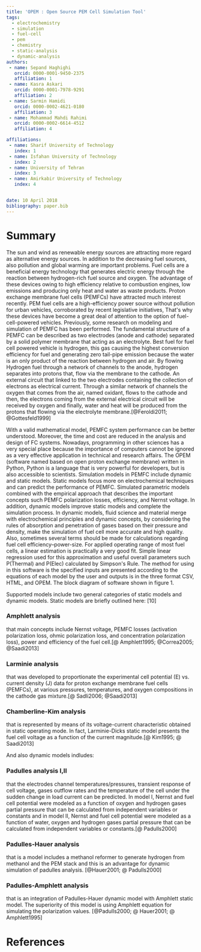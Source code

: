 ```yaml
---
title: 'OPEM : Open Source PEM Cell Simulation Tool'
tags:
  - electrochemistry
  - simulation
  - fuel-cell
  - pem
  - chemistry
  - static-analysis
  - dynamic-analysis
authors:
 - name: Sepand Haghighi
   orcid: 0000-0001-9450-2375
   affiliation: 1
 - name: Kasra Askari
   orcid: 0000-0001-7978-9291
   affiliation: 2
 - name: Sarmin Hamidi
   orcid: 0000-0002-4621-0180
   affiliation: 3
 - name: Mohammad Mahdi Rahimi
   orcid: 0000-0002-6614-4512
   affiliation: 4

affiliations:
 - name: Sharif University of Technology
   index: 1
 - name: Isfahan University of Technology
   index: 2
 - name: University of Tehran
   index: 3
 - name: Amirkabir University of Technology
   index: 4


date: 10 April 2018
bibliography: paper.bib
---
```

						

# Summary
The sun and wind as renewable energy sources‏ are attracting more regard as alternative energy sources. In addition to the decreasing fuel sources, also pollution and global warming‏ are important problems. Fuel cells are a beneficial energy technology that generates electric energy through the reaction between hydrogen-rich fuel source and oxygen. The advantage of these devices owing to high efficiency relative to combustion engines, low emissions and producing only heat and water as waste products. Proton exchange membrane fuel cells (PEMFCs) have attracted much interest recently. PEM fuel cells are a high-efficiency power source without pollution for urban vehicles, corroborated by recent legislative initiatives, That's why these devices have become a great deal of attention to the option of fuel-cell-powered vehicles. Previously, some research on modeling and simulation of PEMFC has been performed. The fundamental structure of a PEMFC can be described as two electrodes (anode and cathode) separated by a solid polymer membrane that acting as an electrolyte. Best fuel for fuel cell powered vehicle is hydrogen, this gas causing the highest conversion efficiency for fuel and generating zero tail-pipe emission because the water is an only product of the reaction between hydrogen and air. By flowing Hydrogen fuel through a network of channels to the anode, hydrogen separates into protons that, flow via the membrane to the cathode. An external circuit that linked to the two electrodes containing the collection of electrons as electrical current. Through a similar network of channels the oxygen that comes from the air, named oxidant, flows to the cathode and then, the electrons coming from the external electrical circuit will be received by oxygen and finally, water and heat will be produced from the protons that flowing via the electrolyte membrane.[@Feroldi2011; @Gottesfeld1999]

With a valid mathematical model, PEMFC system performance can be better understood. Moreover, the time and cost are reduced in the analysis and design of FC systems. Nowadays, programming in other sciences has a very special place because the importance of computers cannot be ignored as a very effective application in technical and research affairs. The OPEM (software named based on open proton exchange membrane) written in Python, Python is a language that is very powerful for developers, but is also accessible to scientists. Simulation models in PEMFC include dynamic and static models. Static models focus more on electrochemical techniques and can predict the performance of PEMFC. Simulated parametric models combined with the empirical approach that describes the important concepts such PEMFC polarization losses, efficiency, and Nernst voltage. In addition, dynamic models improve static models and complete the simulation process. In dynamic models, fluid science and material merge with electrochemical principles and dynamic concepts, by considering the rules of absorption and penetration of gases based on their pressure and density, make the simulation of fuel cell more accurate and high quality. Also, sometimes several terms should be made for calculations regarding fuel cell efficiency–power-size. For applied operating range of most fuel cells, a linear estimation is practically a very good fit. Simple linear regression used for this approximation and useful overall parameters such P(Thermal) and P(Elec) calculated by Simpson's Rule. The method for using in this software is the specified inputs are presented according to the equations of each model by the user and outputs is in the three format CSV, HTML, and OPEM. The block diagram of software shown in figure 1. 


Supported models include two general categories of static models and dynamic models. Static models are briefly outlined here: [10]
### Amphlett analysis
that main concepts include Nernst voltage, PEMFC losses (activation polarization loss, ohmic polarization loss, and concentration polarization loss), power and efficiency of the fuel cell.[@ Amphlett1995; @Correa2005; @Saadi2013]

### Larminie analysis
that was developed to proportionate the experimental cell potential (E) vs. current density (J) data for proton exchange membrane fuel cells (PEMFCs), at various pressures, temperatures, and oxygen compositions in the cathode gas mixture.[@ Sadli2006; @Saadi2013]

### Chamberline-Kim analysis

that is represented by means of its voltage-current characteristic obtained in static operating mode. In fact, Larminie-Dicks static model presents the fuel cell voltage as a function of the current magnitude.[@ Kim1995; @ Saadi2013]

And also dynamic models indludes:
### Padulles analysis I,II

that the electrodes channel temperatures/pressures, transient response of cell voltage, gases outflow rates and the temperature of the cell under the sudden change in load current can be predicted. In model I, Nernst and fuel cell potential were modeled as a function of oxygen and hydrogen gases partial pressure that can be calculated from independent variables or constants and in model II, Nernst and fuel cell potential were modeled as a function of water, oxygen and hydrogen gases partial pressure that can be calculated from independent variables or constants.[@ Padulls2000]

### Padulles-Hauer analysis

that is a model includes a methanol reformer to generate hydrogen from methanol and the PEM stack and this is an advantage for dynamic simulation of padulles analysis. [@Hauer2001; @ Padulls2000]

### Padulles-Amphlett analysis

that is an integration of Padulles-Hauer dynamic model with Amphlett static model. The superiority of this model is using Amphlett equation for simulating the polarization values. [@Padulls2000; @ Hauer2001; @ Amphlett1995]

 




# References
